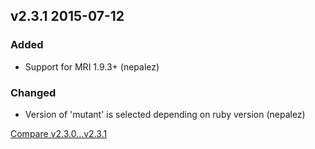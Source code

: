## v2.3.1 2015-07-12

### Added

* Support for MRI 1.9.3+ (nepalez)

### Changed

* Version of 'mutant' is selected depending on ruby version (nepalez)

[Compare v2.3.0...v2.3.1](https://github.com/nepalez/assertion/compare/v2.3.0...2.3.1)
